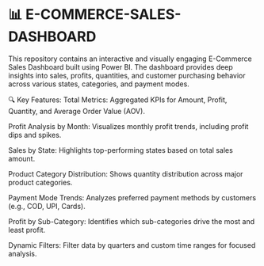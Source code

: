 # 📊 E-COMMERCE-SALES-DASHBOARD
This repository contains an interactive and visually engaging E-Commerce Sales Dashboard built using Power BI. The dashboard provides deep insights into sales, profits, quantities, and customer purchasing behavior across various states, categories, and payment modes.

🔍 Key Features:
Total Metrics: Aggregated KPIs for Amount, Profit, Quantity, and Average Order Value (AOV).

Profit Analysis by Month: Visualizes monthly profit trends, including profit dips and spikes.

Sales by State: Highlights top-performing states based on total sales amount.

Product Category Distribution: Shows quantity distribution across major product categories.

Payment Mode Trends: Analyzes preferred payment methods by customers (e.g., COD, UPI, Cards).

Profit by Sub-Category: Identifies which sub-categories drive the most and least profit.

Dynamic Filters: Filter data by quarters and custom time ranges for focused analysis.
